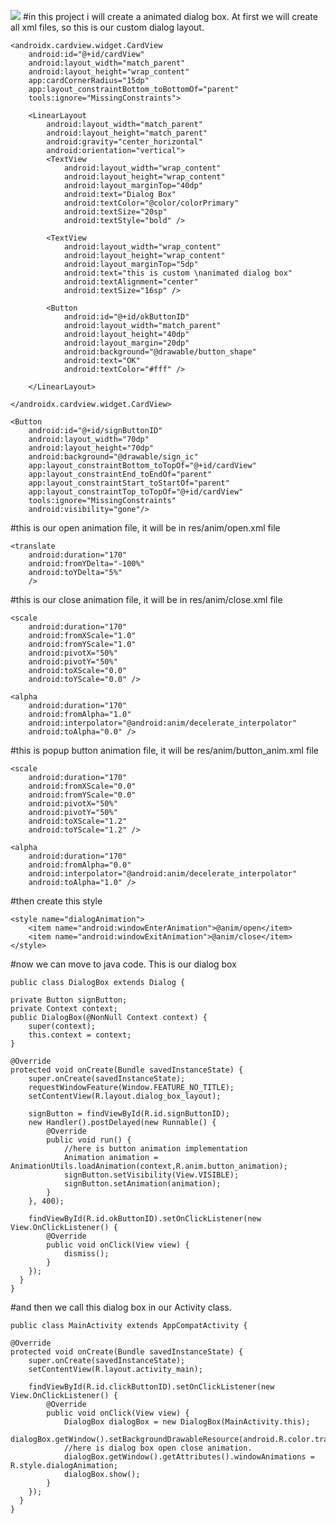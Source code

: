 ![](dialog_box.gif)
#in this project i will create a animated dialog box. At first we will create all xml files, so this is our custom dialog layout.


    <androidx.cardview.widget.CardView
        android:id="@+id/cardView"
        android:layout_width="match_parent"
        android:layout_height="wrap_content"
        app:cardCornerRadius="15dp"
        app:layout_constraintBottom_toBottomOf="parent"
        tools:ignore="MissingConstraints">

        <LinearLayout
            android:layout_width="match_parent"
            android:layout_height="match_parent"
            android:gravity="center_horizontal"
            android:orientation="vertical">
            <TextView
                android:layout_width="wrap_content"
                android:layout_height="wrap_content"
                android:layout_marginTop="40dp"
                android:text="Dialog Box"
                android:textColor="@color/colorPrimary"
                android:textSize="20sp"
                android:textStyle="bold" />

            <TextView
                android:layout_width="wrap_content"
                android:layout_height="wrap_content"
                android:layout_marginTop="5dp"
                android:text="this is custom \nanimated dialog box"
                android:textAlignment="center"
                android:textSize="16sp" />

            <Button
                android:id="@+id/okButtonID"
                android:layout_width="match_parent"
                android:layout_height="40dp"
                android:layout_margin="20dp"
                android:background="@drawable/button_shape"
                android:text="OK"
                android:textColor="#fff" />

        </LinearLayout>

    </androidx.cardview.widget.CardView>

    <Button
        android:id="@+id/signButtonID"
        android:layout_width="70dp"
        android:layout_height="70dp"
        android:background="@drawable/sign_ic"
        app:layout_constraintBottom_toTopOf="@+id/cardView"
        app:layout_constraintEnd_toEndOf="parent"
        app:layout_constraintStart_toStartOf="parent"
        app:layout_constraintTop_toTopOf="@+id/cardView"
        tools:ignore="MissingConstraints"
        android:visibility="gone"/>


#this is our open animation file, it will be in res/anim/open.xml file

    <translate
        android:duration="170"
        android:fromYDelta="-100%"
        android:toYDelta="5%"
        />

#this is our close animation file, it will be in res/anim/close.xml file

    <scale
        android:duration="170"
        android:fromXScale="1.0"
        android:fromYScale="1.0"
        android:pivotX="50%"
        android:pivotY="50%"
        android:toXScale="0.0"
        android:toYScale="0.0" />

    <alpha
        android:duration="170"
        android:fromAlpha="1.0"
        android:interpolator="@android:anim/decelerate_interpolator"
        android:toAlpha="0.0" />

#this is popup button animation file, it will be  res/anim/button_anim.xml file

    <scale
        android:duration="170"
        android:fromXScale="0.0"
        android:fromYScale="0.0"
        android:pivotX="50%"
        android:pivotY="50%"
        android:toXScale="1.2"
        android:toYScale="1.2" />

    <alpha
        android:duration="170"
        android:fromAlpha="0.0"
        android:interpolator="@android:anim/decelerate_interpolator"
        android:toAlpha="1.0" />
        
 #then create this style
 
    <style name="dialogAnimation">
        <item name="android:windowEnterAnimation">@anim/open</item>
        <item name="android:windowExitAnimation">@anim/close</item>
    </style>
    
 #now we can move to java code. This is our dialog box 
 
    public class DialogBox extends Dialog {

    private Button signButton;
    private Context context;
    public DialogBox(@NonNull Context context) {
        super(context);
        this.context = context;
    }

    @Override
    protected void onCreate(Bundle savedInstanceState) {
        super.onCreate(savedInstanceState);
        requestWindowFeature(Window.FEATURE_NO_TITLE);
        setContentView(R.layout.dialog_box_layout);

        signButton = findViewById(R.id.signButtonID);
        new Handler().postDelayed(new Runnable() {
            @Override
            public void run() {
                //here is button animation implementation 
                Animation animation = AnimationUtils.loadAnimation(context,R.anim.button_animation);
                signButton.setVisibility(View.VISIBLE);
                signButton.setAnimation(animation);
            }
        }, 400);
        
        findViewById(R.id.okButtonID).setOnClickListener(new View.OnClickListener() {
            @Override
            public void onClick(View view) {
                dismiss();
            }
        });
      }
    }
    
    
   #and then we call this dialog box in our Activity class.
   
    public class MainActivity extends AppCompatActivity {

    @Override
    protected void onCreate(Bundle savedInstanceState) {
        super.onCreate(savedInstanceState);
        setContentView(R.layout.activity_main);

        findViewById(R.id.clickButtonID).setOnClickListener(new View.OnClickListener() {
            @Override
            public void onClick(View view) {
                DialogBox dialogBox = new DialogBox(MainActivity.this);
                dialogBox.getWindow().setBackgroundDrawableResource(android.R.color.transparent);
                //here is dialog box open close animation.
                dialogBox.getWindow().getAttributes().windowAnimations = R.style.dialogAnimation;
                dialogBox.show();
            }
        });
      }
    }

